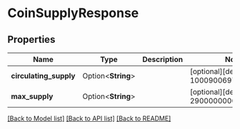 # CoinSupplyResponse

## Properties

Name | Type | Description | Notes
------------ | ------------- | ------------- | -------------
**circulating_supply** | Option<**String**> |  | [optional][default to 1000900697580640180]
**max_supply** | Option<**String**> |  | [optional][default to 2900000000000000000]

[[Back to Model list]](../README.md#documentation-for-models) [[Back to API list]](../README.md#documentation-for-api-endpoints) [[Back to README]](../README.md)


